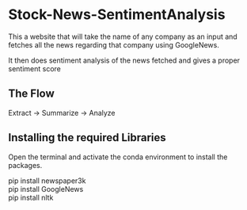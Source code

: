 # Stock-News-SentimentAnalysis

This a website that will take the name of any company as an input and fetches all the news regarding that company using GoogleNews.

It then does sentiment analysis of the news fetched and gives a proper sentiment score

## The Flow

Extract -> Summarize -> Analyze

## Installing the required Libraries

Open the terminal and activate the conda environment to install the packages.

pip install newspaper3k <br>
pip install GoogleNews <br>
pip install nltk <br>
